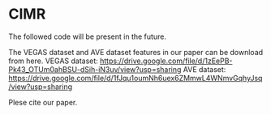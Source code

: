 # CIMR

The followed code will be present in the future.

The VEGAS dataset and AVE dataset features in our paper can be download from here.
  VEGAS dataset: https://drive.google.com/file/d/1zEePB-Pk43_OTUm0ahBSU-dSih-iN3uv/view?usp=sharing
  AVE dataset: https://drive.google.com/file/d/1fJqu1oumNh6uex6ZMmwL4WNmvGqhyJsq/view?usp=sharing
  
Plese cite our paper.
